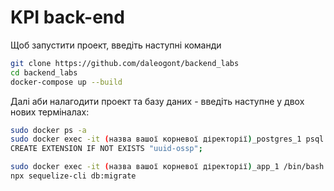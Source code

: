# KPI back-end 
 
Щоб запустити проект, введіть наступні команди
```bash
git clone https://github.com/daleogont/backend_labs
cd backend_labs
docker-compose up --build
```
 Далі аби налагодити проект та базу даних - введіть наступне у двох нових терміналах:

```bash
sudo docker ps -a
sudo docker exec -it (назва вашої корневої діректорії)_postgres_1 psql -U postgres
CREATE EXTENSION IF NOT EXISTS "uuid-ossp";
```
```bash
sudo docker exec -it (назва вашої корневої діректорії)_app_1 /bin/bash
npx sequelize-cli db:migrate
```
 

